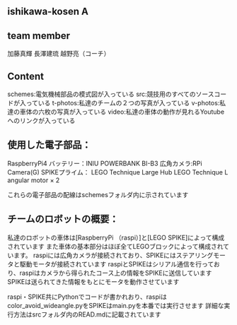 ## ishikawa-kosen A

## team member
加藤真輝
長澤建琉
越野亮（コーチ）

## Content
schemes:電気機械部品の模式図が入っている
src:競技用のすべてのソースコードが入っている
t-photos:私達のチームの２つの写真が入っている
v-photos:私達の車体の六枚の写真が入っている
video:私達の車体の動作が見れるYoutubeへのリンクが入っている

## 使用した電子部品：
RaspberryPi4
バッテリー：INIU POWERBANK BI-B3
広角カメラ:RPi Camera(G)
SPIKEプライム：
LEGO Technique Large Hub
LEGO Technique L angular motor × 2

これらの電子部品の配線はschemesフォルダ内に示されています

## チームのロボットの概要：
私達のロボットの車体は[RaspberryPi （raspi）]と[LEGO SPIKE]によって構成されています
また車体の基本部分はほぼ全てLEGOブロックによって構成されています。
raspiには広角カメラが接続されており、SPIKEにはステアリングモータと駆動モータが接続されています
raspiとSPIKEはシリアル通信を行っており、raspiはカメラから得られたコース上の情報をSPIKEに送信しています
SPIKEは送られてきた情報をもとにモータを動作させています

raspi・SPIKE共にPythonでコードが書かれおり、raspiはcolor_avoid_wideangle.pyをSPIKEはmain.pyを本番では実行させます
詳細な実行方法はsrcフォルダ内のREAD.mdに記載されています



